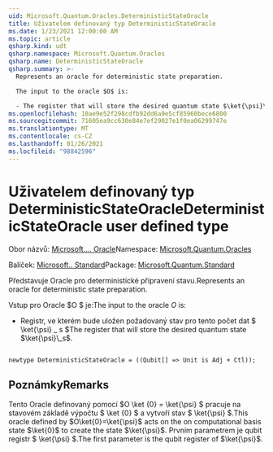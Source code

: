 ```yaml
---
uid: Microsoft.Quantum.Oracles.DeterministicStateOracle
title: Uživatelem definovaný typ DeterministicStateOracle
ms.date: 1/23/2021 12:00:00 AM
ms.topic: article
qsharp.kind: udt
qsharp.namespace: Microsoft.Quantum.Oracles
qsharp.name: DeterministicStateOracle
qsharp.summary: >-
  Represents an oracle for deterministic state preparation.

  The input to the oracle $O$ is:

  - The register that will store the desired quantum state $\ket{\psi}\_s$.
ms.openlocfilehash: 10ae9e52f298cdfb92dd6a9e5cf85960bece6800
ms.sourcegitcommit: 71605ea9cc630e84e7ef29027e1f0ea06299747e
ms.translationtype: MT
ms.contentlocale: cs-CZ
ms.lasthandoff: 01/26/2021
ms.locfileid: "98842596"
---
```

# <a name="deterministicstateoracle-user-defined-type"></a><span data-ttu-id="4b9e7-102">Uživatelem definovaný typ DeterministicStateOracle</span><span class="sxs-lookup"><span data-stu-id="4b9e7-102">DeterministicStateOracle user defined type</span></span>

<span data-ttu-id="4b9e7-103">Obor názvů: [Microsoft.... Oracle](xref:Microsoft.Quantum.Oracles)</span><span class="sxs-lookup"><span data-stu-id="4b9e7-103">Namespace: [Microsoft.Quantum.Oracles](xref:Microsoft.Quantum.Oracles)</span></span>

<span data-ttu-id="4b9e7-104">Balíček: [Microsoft.. Standard](https://nuget.org/packages/Microsoft.Quantum.Standard)</span><span class="sxs-lookup"><span data-stu-id="4b9e7-104">Package: [Microsoft.Quantum.Standard](https://nuget.org/packages/Microsoft.Quantum.Standard)</span></span>


<span data-ttu-id="4b9e7-105">Představuje Oracle pro deterministické přípravení stavu.</span><span class="sxs-lookup"><span data-stu-id="4b9e7-105">Represents an oracle for deterministic state preparation.</span></span>

<span data-ttu-id="4b9e7-106">Vstup pro Oracle $O $ je:</span><span class="sxs-lookup"><span data-stu-id="4b9e7-106">The input to the oracle $O$ is:</span></span>

- <span data-ttu-id="4b9e7-107">Registr, ve kterém bude uložen požadovaný stav pro tento počet dat $ \ket{\psi} \_ s $</span><span class="sxs-lookup"><span data-stu-id="4b9e7-107">The register that will store the desired quantum state $\ket{\psi}\_s$.</span></span>

```qsharp

newtype DeterministicStateOracle = ((Qubit[] => Unit is Adj + Ctl));
```



## <a name="remarks"></a><span data-ttu-id="4b9e7-108">Poznámky</span><span class="sxs-lookup"><span data-stu-id="4b9e7-108">Remarks</span></span>

<span data-ttu-id="4b9e7-109">Tento Oracle definovaný pomocí $O \ket {0} = \ket{\psi} $ pracuje na stavovém základě výpočtu $ \ket {0} $ a vytvoří stav $ \ket{\psi} $.</span><span class="sxs-lookup"><span data-stu-id="4b9e7-109">This oracle defined by $O\ket{0}=\ket{\psi}$ acts on the on computational basis state $\ket{0}$ to create the state $\ket{\psi}$.</span></span>
<span data-ttu-id="4b9e7-110">Prvním parametrem je qubit registr $ \ket{\psi} $.</span><span class="sxs-lookup"><span data-stu-id="4b9e7-110">The first parameter is the qubit register of $\ket{\psi}$.</span></span>